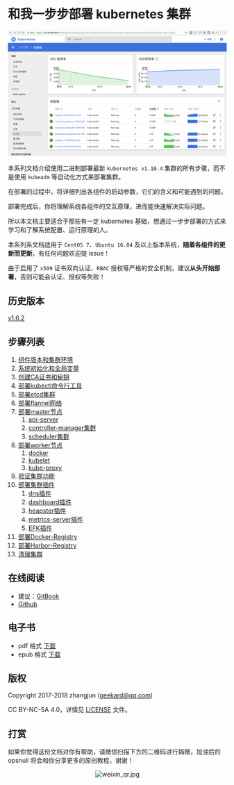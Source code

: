 # 和我一步步部署 kubernetes 集群

![dashboard-home](./images/dashboard-home.png)

本系列文档介绍使用二进制部署最新 `kubernetes v1.10.4` 集群的所有步骤，而不是使用 `kubeadm` 等自动化方式来部署集群。

在部署的过程中，将详细列出各组件的启动参数，它们的含义和可能遇到的问题。

部署完成后，你将理解系统各组件的交互原理，进而能快速解决实际问题。

所以本文档主要适合于那些有一定 kubernetes 基础，想通过一步步部署的方式来学习和了解系统配置、运行原理的人。

本系列系文档适用于 `CentOS 7`、`Ubuntu 16.04` 及以上版本系统，**随着各组件的更新而更新**，有任何问题欢迎提 issue！

由于启用了 `x509` 证书双向认证、`RBAC` 授权等严格的安全机制，建议**从头开始部署**，否则可能会认证、授权等失败！

## 历史版本

[v1.6.2](https://github.com/opsnull/follow-me-install-kubernetes-cluster/tree/v1.6.2)

## 步骤列表

1. [组件版本和集群环境](00.组件版本和集群环境.md)
1. [系统初始化和全局变量](01.系统初始化和全局变量.md)
1. [创建CA证书和秘钥](02.创建CA证书和秘钥.md)			
1. [部署kubectl命令行工具](03.部署kubectl命令行工具.md)			
1. [部署etcd集群](04.部署etcd集群.md)				
1. [部署flannel网络](05.部署flannel网络.md)			
1. [部署master节点](06-0.部署master节点.md)				
    1. [api-server](06-1.api-server.md)	
    1. [controller-manager集群](06-2.controller-manager集群.md)
    1. [scheduler集群](06-3.scheduler集群.md)		
1. [部署worker节点](07-0.部署worker节点.md)
    1. [docker](07-1.docker.md)					
    1. [kubelet](07-2.kubelet.md)				
    1. [kube-proxy](07-3.kube-proxy.md)			
1. [验证集群功能](08-验证集群功能.md)			
1. [部署集群插件](09-0.部署集群插件.md)
    1. [dns插件](09-1.dns插件.md)
    1. [dashboard插件](09-2.dashboard插件.md)
    1. [heapster插件](09-3.heapster插件.md)
    1. [metrics-server插件](09-4.metrics-server插件.md)
	  1. [EFK插件](09-5.EFK插件.md)			
1. [部署Docker-Registry](10-部署Docker-Registry.md)	
1. [部署Harbor-Registry](11-部署Harbor-Registry.md)	
1. [清理集群](12-清理集群.md)			

## 在线阅读

+ 建议：[GitBook](https://k8s-install.opsnull.com/)
+ [Github](https://www.gitbook.com/book/opsnull/follow-me-install-kubernetes-cluster)

## 电子书

+ pdf 格式 [下载](https://www.gitbook.com/download/pdf/book/opsnull/follow-me-install-kubernetes-cluster)
+ epub 格式 [下载](https://www.gitbook.com/download/epub/book/opsnull/follow-me-install-kubernetes-cluster)

## 版权

Copyright 2017-2018 zhangjun (geekard@qq.com)

CC BY-NC-SA 4.0，详情见 [LICENSE](LICENSE) 文件。

## 打赏

如果你觉得这份文档对你有帮助，请微信扫描下方的二维码进行捐赠，加油后的 opsnull 将会和你分享更多的原创教程，谢谢！

<p align="center">
  <img src="https://github.com/opsnull/follow-me-install-kubernetes-cluster/blob/master/images/weixin_qr.jpg?raw=true" alt="weixin_qr.jpg"/>
</p>